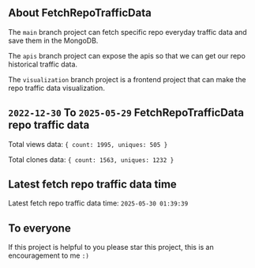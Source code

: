 ## About FetchRepoTrafficData

The `main` branch project can fetch specific repo everyday traffic data and save them in the MongoDB.

The `apis` branch project can expose the apis so that we can get our repo historical traffic data.

The `visualization` branch project is a frontend project that can make the repo traffic data visualization.

## `2022-12-30` To `2025-05-29` FetchRepoTrafficData repo traffic data

Total views data: `{ count: 1995, uniques: 505 }`

Total clones data: `{ count: 1563, uniques: 1232 }`

## Latest fetch repo traffic data time

Latest fetch repo traffic data time: `2025-05-30 01:39:39`

## To everyone

If this project is helpful to you please star this project, this is an encouragement to me `:)`



